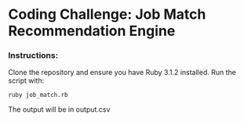 # Coding Challenge: Job Match Recommendation Engine

### Instructions:

Clone the repository and ensure you have Ruby 3.1.2 installed. Run the script with:

```
ruby job_match.rb
```

The output will be in output.csv